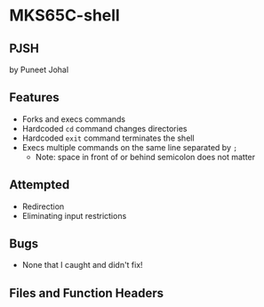 # MKS65C-shell
## PJSH
by Puneet Johal

## Features
* Forks and execs commands
* Hardcoded `cd` command changes directories
* Hardcoded `exit` command terminates the shell
* Execs multiple commands on the same line separated by `;`  
  * Note: space in front of or behind semicolon does not matter
<!-- * Redirects stdin and stdout using arrows (`>` and `<`) -->
<!-- * Redirection using pipes (`|`) -->

## Attempted
* Redirection
* Eliminating input restrictions

## Bugs
* None that I caught and didn't fix!

## Files and Function Headers
